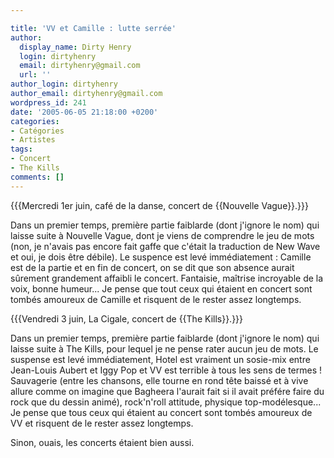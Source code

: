 ```yaml
---

title: 'VV et Camille : lutte serrée'
author:
  display_name: Dirty Henry
  login: dirtyhenry
  email: dirtyhenry@gmail.com
  url: ''
author_login: dirtyhenry
author_email: dirtyhenry@gmail.com
wordpress_id: 241
date: '2005-06-05 21:18:00 +0200'
categories:
- Catégories
- Artistes
tags:
- Concert
- The Kills
comments: []
---
```

{{{Mercredi 1er juin, café de la danse, concert de {{Nouvelle Vague}}.}}}

Dans un premier temps, première partie faiblarde (dont j'ignore le nom) qui laisse suite à Nouvelle Vague, dont je viens de comprendre le jeu de mots (non, je n'avais pas encore fait gaffe que c'était la traduction de New Wave et oui, je dois être débile). Le suspence est levé immédiatement : Camille est de la partie et en fin de concert, on se dit que son absence aurait sûrement grandement affaibli le concert. Fantaisie, maîtrise incroyable de la voix, bonne humeur... Je pense que tout ceux qui étaient en concert sont tombés amoureux de Camille et risquent de le rester assez longtemps.

<img324>

{{{Vendredi 3 juin, La Cigale, concert de {{The Kills}}.}}}

Dans un premier temps, première partie faiblarde (dont j'ignore le nom) qui laisse suite à The Kills, pour lequel je ne pense rater aucun jeu de mots. Le suspense est levé immédiatement, Hotel est vraiment un sosie-mix entre Jean-Louis Aubert et Iggy Pop et VV est terrible à tous les sens de termes ! Sauvagerie (entre les chansons, elle tourne en rond tête baissé et à vive allure comme on imagine que Bagheera l'aurait fait  si il avait préfére faire du rock que du dessin animé), rock'n'roll attitude, physique top-modélesque... Je pense que tous ceux qui étaient au concert sont tombés amoureux de VV et risquent de le rester assez longtemps.

Sinon, ouais, les concerts étaient bien aussi.
